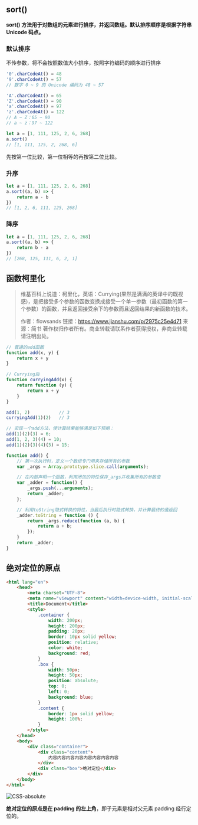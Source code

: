 ## sort()

**sort() 方法用于对数组的元素进行排序，并返回数组。默认排序顺序是根据字符串 Unicode 码点。**

### 默认排序

不传参数，将不会按照数值大小排序，按照字符编码的顺序进行排序

```js
'0'.charCodeAt() = 48
'9'.charCodeAt() = 57
// 数字 0 ~ 9 的 Unicode 编码为 48 ~ 57

'A'.charCodeAt() = 65
'Z'.charCodeAt() = 90
'a'.charCodeAt() = 97
'z'.charCodeAt() = 122
// A ~ Z：65 ~ 90
// a ~ z：97 ~ 122
```

```js
let a = [1, 111, 125, 2, 6, 268]
a.sort()
// [1, 111, 125, 2, 268, 6]
```

先按第一位比较，第一位相等的再按第二位比较。

### 升序

```js
let a = [1, 111, 125, 2, 6, 268]
a.sort((a, b) => {
    return a - b
})
// [1, 2, 6, 111, 125, 268]
```

### 降序

```js
let a = [1, 111, 125, 2, 6, 268]
a.sort((a, b) => {
    return b - a
})
// [268, 125, 111, 6, 2, 1]
```

## 函数柯里化

> 维基百科上说道：柯里化，英语：Currying(果然是满满的英译中的既视感)，是把接受多个参数的函数变换成接受一个单一参数（最初函数的第一个参数）的函数，并且返回接受余下的参数而且返回结果的新函数的技术。
>
> 作者：flowsands
> 链接：https://www.jianshu.com/p/2975c25e4d71
> 来源：简书
> 著作权归作者所有。商业转载请联系作者获得授权，非商业转载请注明出处。

```js
// 普通的add函数
function add(x, y) {
    return x + y
}

// Currying后
function curryingAdd(x) {
    return function (y) {
        return x + y
    }
}

add(1, 2)           // 3
curryingAdd(1)(2)   // 3
```

```js
// 实现一个add方法，使计算结果能够满足如下预期：
add(1)(2)(3) = 6;
add(1, 2, 3)(4) = 10;
add(1)(2)(3)(4)(5) = 15;

function add() {
    // 第一次执行时，定义一个数组专门用来存储所有的参数
    var _args = Array.prototype.slice.call(arguments);

    // 在内部声明一个函数，利用闭包的特性保存_args并收集所有的参数值
    var _adder = function() {
        _args.push(...arguments);
        return _adder;
    };

    // 利用toString隐式转换的特性，当最后执行时隐式转换，并计算最终的值返回
    _adder.toString = function () {
        return _args.reduce(function (a, b) {
            return a + b;
        });
    }
    return _adder;
}
```

## 绝对定位的原点

```html
<html lang="en">
    <head>
        <meta charset="UTF-8">
        <meta name="viewport" content="width=device-width, initial-scale=1.0">
        <title>Document</title>
        <style>
            .container {
                width: 200px;
                height: 200px;
                padding: 20px;
                border: 10px solid yellow;
                position: relative;
                color: white;
                background: red;
            }
            .box {
                width: 50px;
                height: 50px;
                position: absolute;
                top: 0;
                left: 0;
                background: blue;
            }
            .content {
                border: 1px solid yellow;
                height: 100%;
            }
        </style>
    </head>
    <body>
        <div class="container">
            <div class="content">
                内容内容内容内容内容内容内容内容
            </div>
            <div class="box">绝对定位</div>
        </div>
    </body>
</html>
```

![CSS-absolute](https://cloud-images-1255423800.cos.ap-guangzhou.myqcloud.com/CSS-absolute.png)

**绝对定位的原点是在 padding 的左上角**，即子元素是相对父元素 padding 经行定位的。

